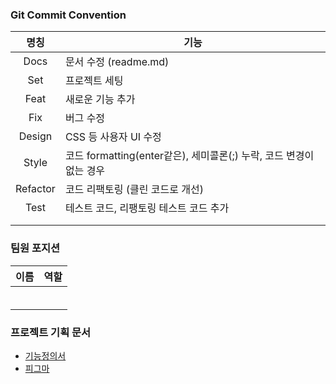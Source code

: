 ### Git Commit Convention
 
| 명칭       | 기능                                               |
|:--------:|--------------------------------------------------|
| Docs     | 문서 수정 (readme.md)                                |
| Set      | 프로젝트 세팅                                          |
| Feat     | 새로운 기능 추가                                        |
| Fix      | 버그 수정                                            |
| Design   | CSS 등 사용자 UI 수정                                  |
| Style    | 코드 formatting(enter같은), 세미콜론(;) 누락, 코드 변경이 없는 경우 |
| Refactor | 코드 리팩토링 (클린 코드로 개선)                              |
| Test     | 테스트 코드, 리팽토링 테스트 코드 추가                           |
|          |                                                  |
|          |                                                  |

### 팀원 포지션
 
| 이름 | 역할 |
|:--:|:--:|
|    |    |
|    |    |
|    |    |
|    |    |
|    |    |
|    |    |

### 프로젝트 기획 문서
- [기능정의서](https://docs.google.com/spreadsheets/d/1xXYq4wNG7kb_y70B92i6umD5gDFhokUl2QnadeOVLLU/edit#gid=0)
- [피그마](https://www.figma.com/file/9IPUDf6GXS6tOqKS6gcwNZ/Untitled?node-id=0%3A1) 